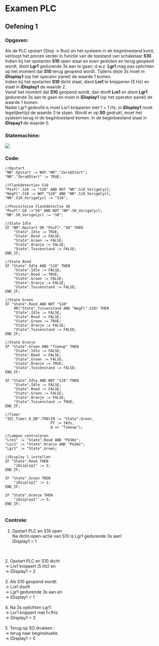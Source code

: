 # Examen PLC
## Oefening 1
### Opgaven:
Als de PLC opstart (Stop -> Run) en het systeem in de begintoestand komt, verloopt het proces verder in functie van de toestand van schakelaar **S10**.
<br>Indien bij het opstarten **S10** open staat en even gesloten en terug geopend wordt, dient **Lgr1** gedurende 3s aan te gaan; d.w.z. **Lgr1** mag pas oplichten op het moment dat **S10** terug geopend wordt. Tijdens deze 3s moet in **iDisplay1** (op het operator panel) de waarde 1 komen.
<br>Indien bij het opstarten **S10** dicht staat, dient **Lre1** te knipperen (5 Hz) en staat in **iDisplay1** de waarde 2.
<br>
Vanaf het moment dat **S10** geopend wordt, dan dooft **Lre1** en dient **Lgr1** gedurende 3s aan te gaan en moet in **iDisplay1** (op het operator panel) de waarde 1 komen.
<br>
Nadat Lgr1 gedoofd is moet Lor1 knipperen met f = 1 Hz, in **iDisplay1** moet tegelijkertijd de waarde 3 te staan.
Wordt er op **S0** gedrukt, moet het systeem terug in de begintoestand komen. In de begintoestand staat in **iDispay1** de waarde 0.

### Statemachine:
![](https://i.ibb.co/BK9qw46/oefening-1.jpg)
### Code:
``` 
//Opstart
"NR".Opstart := NOT "NR"."Zero@Start";
"NR"."Zero@Start" := TRUE;

//Flankdetecties S10
"PosFl".S10 := "S10" AND NOT "NR".S10_VorigeCycl;
"NegFl".S10 := NOT "S10" AND "NR".S10_VorigeCycl;
"NR".S10_VorigeCycl := "S10";

//Posositeive Flankdetectie S0
"PosFl".S0 :="S0" AND NOT "NR".S0_VorigeCycl;
"NR".S0_VorigeCycl := "S0";

//State Idle
IF "NR".Opstart OR "PosFl"."S0" THEN
    "State".Idle := TRUE;
    "State".Rood := FALSE;
    "State".Groen := FALSE;
    "State".Oranje := FALSE;
    "State".Tussenstand := FALSE;
END_IF;

//State Rood
IF "State".Idle AND "S10" THEN
    "State".Idle := FALSE;
    "State".Rood := TRUE;
    "State".Groen := FALSE;
    "State".Oranje := FALSE;
    "State".Tussenstand := FALSE;
END_IF;

//State Groen
IF "State".Rood AND NOT "S10"
    OR("State".Tussenstand AND "NegFl".S10) THEN
    "State".Idle := FALSE;
    "State".Rood := FALSE;
    "State".Groen := TRUE;
    "State".Oranje := FALSE;
    "State".Tussenstand := FALSE;
END_IF;

//State Oranje
IF "State".Groen AND "Timeup" THEN
    "State".Idle := FALSE;
    "State".Rood := FALSE;
    "State".Groen := FALSE;
    "State".Oranje := TRUE;
    "State".Tussenstand := FALSE;
END_IF;

IF "State".Idle AND NOT "S10" THEN
    "State".Idle := FALSE;
    "State".Rood := FALSE;
    "State".Groen := FALSE;
    "State".Oranje := FALSE;
    "State".Tussenstand := TRUE;
END_IF;

//Timer 
"IEC_Timer_0_DB".TON(IN := "State".Groen,
                     PT := T#3s,
                     Q => "Timeup");

//Lampen controleren
"Lre1" := "State".Rood AND "PG5Hz";
"Lor1" := "State".Oranje AND "PG1Hz";
"Lgr1" := "State".Groen;

//Display 1 instellen
IF "State".Rood THEN
    "iDisplay1" := 2;
END_IF;

IF "State".Groen THEN
    "iDisplay1" := 1;
END_IF;

IF "State".Oranje THEN
    "iDisplay1" := 3;
END_IF;


```
### Controle:
1. Opstart PLC en S10 open
<br> Na dicht-open-actie van S10 is Lgr1 gedurende 3s aan! 
<br>iDisplay1 = 1
<br>
<br>
2. Opstart PLC en S10 dicht
<br> → Lre1 knippert (5 Hz) en
<br> → iDisplay1 = 2
<br>
<br>
3. Als S10 geopend wordt:
<br>→ Lre1 dooft
<br>→ Lgr1 gedurende 3s aan en
<br>→ iDisplay1 = 1
<br>
<br>
4. Na 3s oplichten Lgr1:
<br>→ Lor1 knippert met f=1Hz
<br>→ iDisplay1 = 3
<br>
<br>
5. Terug op SO drukken :
<br>→ terug naar beginsituatie
<br>→ iDisplay1 = 0

